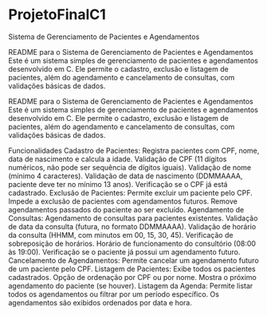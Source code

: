 # ProjetoFinalC1

Sistema de Gerenciamento de Pacientes e Agendamentos

README para o Sistema de Gerenciamento de Pacientes e Agendamentos
Este é um sistema simples de gerenciamento de pacientes e agendamentos desenvolvido em C. Ele permite o cadastro, exclusão e listagem de pacientes, além do agendamento e cancelamento de consultas, com validações básicas de dados.

README para o Sistema de Gerenciamento de Pacientes e Agendamentos
Este é um sistema simples de gerenciamento de pacientes e agendamentos desenvolvido em C. Ele permite o cadastro, exclusão e listagem de pacientes, além do agendamento e cancelamento de consultas, com validações básicas de dados.

Funcionalidades
Cadastro de Pacientes:
Registra pacientes com CPF, nome, data de nascimento e calcula a idade.
Validação de CPF (11 dígitos numéricos, não pode ser sequência de dígitos iguais).
Validação de nome (mínimo 4 caracteres).
Validação de data de nascimento (DDMMAAAA, paciente deve ter no mínimo 13 anos).
Verificação se o CPF já está cadastrado.
Exclusão de Pacientes:
Permite excluir um paciente pelo CPF.
Impede a exclusão de pacientes com agendamentos futuros.
Remove agendamentos passados do paciente ao ser excluído.
Agendamento de Consultas:
Agendamento de consultas para pacientes existentes.
Validação de data da consulta (futura, no formato DDMMAAAA).
Validação de horário da consulta (HHMM, com minutos em 00, 15, 30, 45).
Verificação de sobreposição de horários.
Horário de funcionamento do consultório (08:00 às 19:00).
Verificação se o paciente já possui um agendamento futuro.
Cancelamento de Agendamentos:
Permite cancelar um agendamento futuro de um paciente pelo CPF.
Listagem de Pacientes:
Exibe todos os pacientes cadastrados.
Opção de ordenação por CPF ou por nome.
Mostra o próximo agendamento do paciente (se houver).
Listagem da Agenda:
Permite listar todos os agendamentos ou filtrar por um período específico.
Os agendamentos são exibidos ordenados por data e hora.
